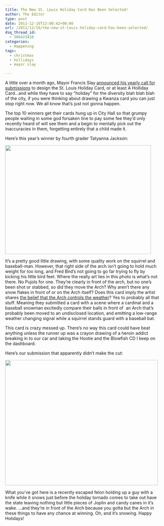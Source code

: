 ```yaml
---
title: The New St. Louis Holiday Card Has Been Selected!
author: The Editor
type: post
date: 2011-12-16T13:00:42+00:00
url: /2011/12/16/the-new-st-louis-holiday-card-has-been-selected/
dsq_thread_id:
  - 506423410
categories:
  - Happening
tags:
  - christmas
  - hollidays
  - mayor slay

---
```

A little over a month ago, Mayor Francis Slay <a href="http://www.mayorslay.com/blog/post.php?postID=17401" target="_blank">announced his yearly call for submissions</a> to design the St. Louis Holiday Card, or at least A Holliday Card&#8230;and while they have to say &#8220;holiday&#8221; for the diversity blah blah blah of the city, if you were thinking about drawing a Kwanza card you can just stop right now. We all know that&#8217;s just not gonna happen.

The top 10 winners get their cards hung up in City Hall so that grumpy people waiting in some god forsaken line to pay some fee they&#8217;d only recently heard of will see them and a begin to mentally pick out the inaccuracies in them, forgetting entirely that a child made it.

Here&#8217;s this year&#8217;s winner by fourth grader Tatyanna Jackson:

[<img class="aligncenter size-full wp-image-12480" title="2011_mayor_christmas_card" src="http://media.punchingkitty.com/wordpress/2011/12/2011_mayor_christmas_card.jpeg" alt="" width="475" height="354" />][1]

It&#8217;s a pretty good little drawing, with some quality work on the squirrel and baseball-man. However, that right side of the arch isn&#8217;t going to hold much weight for too long, and Fred Bird&#8217;s not going to go far trying to fly by kicking his little bird feet. Where the really art lies in this photo is what&#8217;s not there. No Pujols for one. They&#8217;re clearly in front of the arch, but no one&#8217;s been shot or stabbed, so did they move the Arch? Why aren&#8217;t there any snow flakes in front of or on the Arch itself? Does this card imply the artist shares <a href="http://punchingkitty.com/2011/09/06/crazy-guy-claims-the-arch-can-control-the-weather/" target="_blank">the belief that the Arch controls the weather</a>? Yes to probably all that stuff. Meaning they submitted a card with a scene where a cardinal and a baseball snowman excitedly compare their balls in front of  an Arch that&#8217;s probably been moved to an undisclosed location, and emitting a low-range weather changing signal while a squirrel stands guard with a baseball bat.

This card is crazy messed up. There&#8217;s no way this card could have beat anything unless the runner up was a crayon drawing of a heroin addict breaking in to our car and taking the Hootie and the Blowfish CD I keep on the dashboard.

Here&#8217;s our submission that apparently didn&#8217;t make the cut:

[<img class="aligncenter size-full wp-image-12482" title="pk_holiday_card_2011" src="http://media.punchingkitty.com/wordpress/2011/12/pk_holiday_card_2011.jpg" alt="" width="497" height="408" />][2]

What you&#8217;ve got here is a recently escaped felon holding up a guy with a knife while it snows just before the holiday tornado comes to take out have the state leaving nothing but little pieces of Joplin and candy canes in it&#8217;s wake. &#8230;and they&#8217;re in front of the Arch because you gotta but the Arch in these things to have any chance at winning. Oh, and it&#8217;s snowing. Happy Holidays!

 [1]: http://media.punchingkitty.com/wordpress/2011/12/2011_mayor_christmas_card.jpeg
 [2]: http://media.punchingkitty.com/wordpress/2011/12/pk_holiday_card_2011.jpg
